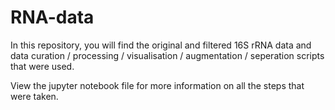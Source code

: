 # RNA-data
In this repository, you will find the original and filtered 16S rRNA data and data curation / processing / visualisation / augmentation / seperation scripts that were used.

View the jupyter notebook file for more information on all the steps that were taken.
